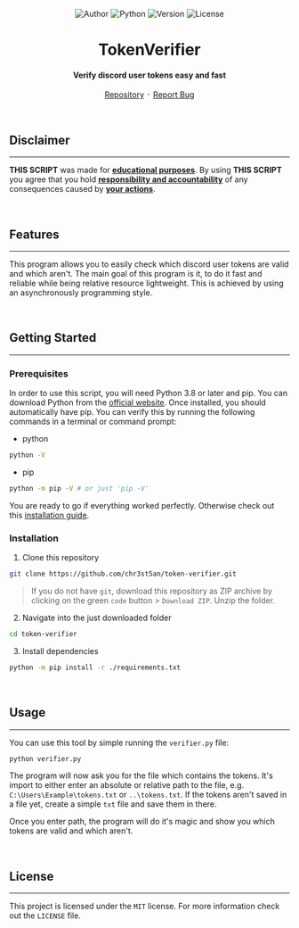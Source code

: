 <div align="center">

![Author](https://img.shields.io/badge/Author-chr3st5an-purple?style=for-the-badge)
![Python](https://img.shields.io/badge/Python->=3.8-blue?style=for-the-badge&logo=python)
![Version](https://img.shields.io/badge/Version-1.0.0-yellow?style=for-the-badge)
![License](https://img.shields.io/badge/License-MIT-yellow?style=for-the-badge)

# TokenVerifier

#### Verify discord user tokens easy and fast

[Repository](https://github.com/chr3st5an/token-verifier) ᛫ [Report Bug](https://github.com/chr3st5an/token-verifier/issues)

</div>

</br>

## Disclaimer

---

**THIS SCRIPT** was made for <u>**educational purposes**</u>. By using **THIS SCRIPT** you agree that you hold <u>**responsibility and accountability**</u> of any consequences caused by <u>**your actions**</u>.

</br>

## Features

---

This program allows you to easily check which discord user tokens are valid and which aren't. The main goal of this program is it, to do it fast and reliable while being relative resource lightweight. This is achieved by using an asynchronously programming style.

</br>

## Getting Started

---

### Prerequisites

In order to use this script, you will need Python 3.8 or later and pip. You can download Python from the [official website](https://python.org/downloads). Once installed, you should automatically have pip. You can verify this by running the following commands in a terminal or command prompt:

- python

```bash
python -V
```

- pip

```bash
python -m pip -V # or just 'pip -V'
```

You are ready to go if everything worked perfectly. Otherwise check out this [installation guide](https://realpython.com/installing-python/).

### Installation

1. Clone this repository

```bash
git clone https://github.com/chr3st5an/token-verifier.git
```

> If you do not have `git`, download this repository as ZIP archive by clicking on the green `code` button > `Download ZIP`. Unzip the folder.

2. Navigate into the just downloaded folder

```bash
cd token-verifier
```

3. Install dependencies

```bash
python -m pip install -r ./requirements.txt
```

</br>

## Usage

---

You can use this tool by simple running the `verifier.py` file:

```bash
python verifier.py
```

The program will now ask you for the file which contains the tokens. It's import to either enter an absolute or relative path to the file, e.g. `C:\Users\Example\tokens.txt` or `..\tokens.txt`. If the tokens aren't saved in a file yet, create a simple `txt` file and save them in there.

Once you enter path, the program will do it's magic and show you which tokens are valid and which aren't.

</br>

## License

---

This project is licensed under the `MIT` license. For more information check out the `LICENSE` file.
